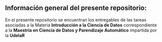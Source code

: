 ## Información general del presente repositorio:


En el presente repositorio se encuentran los entregables de las tareas asociadas a la Materia **Introducción a la Ciencia de Datos** correspondiente a la **Maestría en Ciencia de Datos y Parendizaje Automático** impartida por la **UdelaR**
